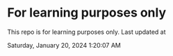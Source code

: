 # For learning purposes only
This repo is for learning purposes only.
Last updated at

Saturday, January 20, 2024 1:20:07 AM


